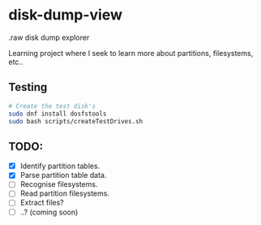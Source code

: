 # disk-dump-view
 .raw disk dump explorer

Learning project where I seek to learn more about partitions, filesystems, etc..

## Testing

```bash
# Create the test disk's
sudo dnf install dosfstools
sudo bash scripts/createTestDrives.sh
```

## TODO:
- [x] Identify partition tables.
- [x] Parse partition table data.
- [ ] Recognise filesystems.
- [ ] Read partition filesystems.
- [ ] Extract files?
- [ ] ..? (coming soon)
